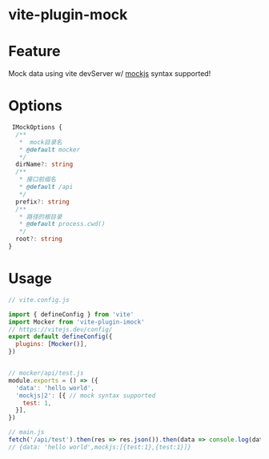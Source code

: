 # vite-plugin-mock


# Feature
Mock data using vite devServer w/ [mockjs](http://mockjs.com/) syntax supported!

# Options

```ts
 IMockOptions {
  /**
   *  mock目录名
   * @default mocker
   */
  dirName?: string
  /**
   * 接口前缀名
   * @default /api
   */
  prefix?: string
  /**
   * 路径的根目录
   * @default process.cwd()
   */
  root?: string
}

```

# Usage

```js
// vite.config.js

import { defineConfig } from 'vite'
import Mocker from 'vite-plugin-imock'
// https://vitejs.dev/config/
export default defineConfig({
  plugins: [Mocker()],
})


// mocker/api/test.js
module.exports = () => ({
  'data': 'hello world',
  'mockjs|2': [{ // mock syntax supported
    test: 1,
  }],
})

// main.js
fetch('/api/test').then(res => res.json()).then(data => console.log(data))
// {data: 'hello world',mockjs:[{test:1},{test:1}]}

```

